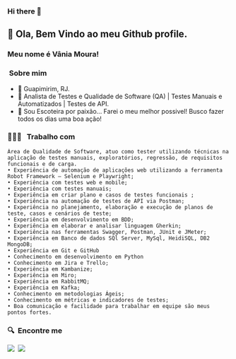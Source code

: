 ### Hi there 👋

<!--
**vaniamoura/vaniamoura** is a ✨ _special_ ✨ repository because its `README.md` (this file) appears on your GitHub profile.

Aqui estão algumas ideias para você começar:

- 🔭 Atualmente estou trabalhando em Testes Automatizado com Robot Frameworks;
- 🌱 Atualmente estou aprendendo Inglês e me especializando em Qualidade;
- 👯 Estou procurando colaborar mostrar um pouco que sei;
- 🤔 Estou procurando ajuda com especializar em API
- 💬 Pergunte-me sobre Robot Framework
- 📫 Como chegar até mim: mp.vania@gmail.com
- 😄 Pronomes: ...
- ⚡ Curiosidade: ...


- 🔭 I’m currently working on ...
- 🌱 I’m currently learning ...
- 👯 I’m looking to collaborate on ...
- 🤔 I’m looking for help with ...
- 💬 Ask me about ...
- 📫 How to reach me: ...
- 😄 Pronouns: ...
- ⚡ Fun fact: ...
-->
## 👋 Ola, Bem Vindo ao meu Github profile.
### Meu nome é Vânia Moura!

###  &nbsp;Sobre mim

- 📍 Guapimirim, RJ.
- 🤿 Analista de Testes e Qualidade de Software (QA) | Testes Manuais e Automatizados | Testes de API.
- 🎨 Sou Escoteira por paixão... Farei o meu melhor possivel! Busco fazer todos os dias uma boa ação!


### 👩🏽‍💻 &nbsp; Trabalho com
```
Área de Qualidade de Software, atuo como tester utilizando técnicas na aplicação de testes manuais, exploratórios, regressão, de requisitos funcionais e de carga.
• Experiência de automação de aplicações web utilizando a ferramenta Robot Framework – Selenium e Playwright;
• Experiência com testes web e mobile;
• Experiência com testes manuais;
• Experiência em criar plano e casos de testes funcionais ;
• Experiência na automação de testes de API via Postman;
• Experiência no planejamento, elaboração e execução de planos de teste, casos e cenários de teste;
• Experiência em desenvolvimento em BDD;
• Experiência em elaborar e analisar linguagem Gherkin;
• Experiência nas ferramentas Swagger, Postman, JUnit e JMeter;
• Experiência em Banco de dados SQl Server, MySql, HeidiSQL, DB2 MongoDB;
• Experiência em Git e GitHub
• Conhecimento em desenvolvimento em Python
• Conhecimento em Jira e Trello;
• Experiência em Kambanize;
• Experiência em Miro;
• Experiência em RabbitMQ;
• Experiência em Kafka;
• Conhecimento em metodologias Ágeis;
• Conhecimento em métricas e indicadores de testes;
• Boa comunicação e facilidade para trabalhar em equipe são meus pontos fortes.

```

### 🔍&nbsp; Encontre me

 <a href="mailto:mp.vania@gmal.com?subject=Olá%20Vânia%20Moura"><img src="https://img.shields.io/badge/gmail-%23D14836.svg?&style=for-the-badge&logo=gmail&logoColor=white"/></a>&nbsp;
  <a href="https://www.linkedin.com/in/mpvania/"><img src="https://img.shields.io/badge/linkedin-%230077B5.svg?&style=for-the-badge&logo=linkedin&logoColor=white" /></a>&nbsp;&nbsp;&nbsp;&nbsp;

